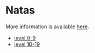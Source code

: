 # Natas

More information is available [here](http://overthewire.org/wargames/natas/).

* [level 0-9](natas/natas_0-9.md)
* [level 10-19](natas/natas_10-19.md)
